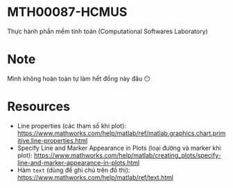 # MTH00087-HCMUS
Thực hành phần mềm tính toán (Computational  Softwares  Laboratory)

# Note
Mình không hoàn toàn tự làm hết đống này đâu :no_mouth:

# Resources
- Line properties (các tham số khi plot): https://www.mathworks.com/help/matlab/ref/matlab.graphics.chart.primitive.line-properties.html
- Specify Line and Marker Appearance in Plots (loại đường và marker khi plot): https://www.mathworks.com/help/matlab/creating_plots/specify-line-and-marker-appearance-in-plots.html
- Hàm `text` (dùng để ghi chú trên đồ thị): https://www.mathworks.com/help/matlab/ref/text.html 

